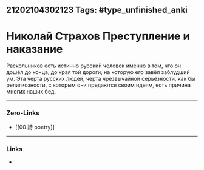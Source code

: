 21202104302123
Tags: #type_unfinished_anki 
---
# Николай Страхов Преступление и наказание

Раскольников есть истинно русский человек именно в том, что он дошёл до конца, до края той дороги, на которую его завёл заблудший ум. Эта черта русских людей, черта чрезвычайной серьёзности, как бы религиозности, с которым они предаются своим идеям, есть причина многих наших бед.

---
### Zero-Links
- [[00 詩 poetry]]
---
### Links
-